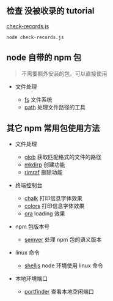 ## 检查 没被收录的 tutorial

[check-records.js](./check-records.js)

```
node check-records.js
```

## node 自带的 npm 包

> 不需要额外安装的包，可以直接使用

- 文件处理

  - [fs](./tutorial/fs.js) 文件系统
  - [path](./tutorial/path.js) 处理文件路径的工具

## 其它 npm 常用包使用方法

- 文件处理

  - [glob](./tutorial/glob.js) 获取匹配格式的文件的路径
  - [mkdirp](./tutorial/mkdirp.js) 创建功能
  - [rimraf](./tutorial/rimraf.js) 删除功能

- 终端控制台

  - [chalk](./tutorial/chalk.js) 打印信息字体效果
  - [colors](./tutorial/colors.js) 打印信息字体效果
  - [ora](./tutorial/ora.js) loading 效果

- npm 包版本号

  - [semver](./tutorial/semver.js) 处理 npm 包的语义版本

- linux 命令

  - [shelljs](./tutorial/shelljs.js) node 环境使用 linux 命令

- 本地环境端口

  - [portfinder](./tutorial/portfinder.js) 查看本地空闲端口
